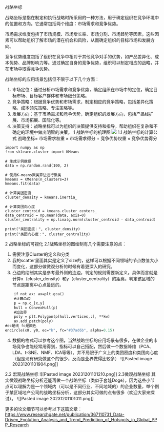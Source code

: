 战略坐标

战略坐标是指在制定和执行战略时所采用的一种方法，用于确定组织在竞争环境中的位置和方向。它通常包括两个维度：市场需求和竞争优势。

市场需求维度包括了市场规模、市场增长率、市场分割、市场趋势等因素。这些因素可以帮助组织了解市场的潜在机会和风险，从而确定组织的目标市场和发展方向。

竞争优势维度包括了组织在竞争中相对于其他竞争对手的优势，如产品差异化、成本优势、品牌影响力等。通过确定自身的竞争优势，组织可以制定相应的战略，并在市场中取得竞争优势。

战略坐标的应用场景包括但不限于以下几个方面：

1. 市场定位：通过分析市场需求和竞争优势，确定组织在市场中的定位，确定目标市场、目标客户群体和市场细分策略。
2. 竞争策略：根据竞争优势和市场需求，制定相应的竞争策略，包括差异化策略、成本领先策略、专注策略等。
3. 发展方向：基于市场需求和竞争优势，确定组织的发展方向，包括产品线扩展、市场拓展、国际化等。
4. 决策支持：战略坐标可以为组织的决策提供支持和指导，帮助组织在复杂和不确定的环境中做出明智的决策。
1 战略坐标的机理图
![](file:///C:\Users\69493\AppData\Local\Temp\ksohtml24440\wps1.png)
1.1 战略坐标的计算公式
战略坐标= 市场需求权重 × 市场需求得分 + 竞争优势权重 × 竞争优势得分
```
import numpy as np
from sklearn.cluster import KMeans

# 生成示例数据
data = np.random.rand(100, 2)

# 使用K-means聚类算法进行聚类
kmeans = KMeans(n_clusters=3)
kmeans.fit(data)

# 计算类团密度
cluster_density = kmeans.inertia_

# 计算类团向心度
cluster_centroid = kmeans.cluster_centers_
data_centroid = np.mean(data, axis=0)
cluster_centrality = np.linalg.norm(cluster_centroid - data_centroid)

print("类团密度：", cluster_density)
print("类团向心度：", cluster_centrality)
```
2 战略坐标的可视化
2.1战略坐标的图绘制有几个需要注意的点：
1. 需要注意Cluster的定义和分类
2. 我的scatter里面其实是定义了size的，这样可以根据不同领域的节点数值大小而变化，这部分做微观分析的时候有着更深入的研究。
3. 凸边的绘制其实是参考最外侧的连边，判定的规则需要新定义，具体而言就是计算x（cluster_density）和y（cluster_centrality）的距离，判定该区域的节点是距离中心点最远的。
```def encircle(x,y, ax=None, **kw):
    if not ax: ax=plt.gca()
    #计算凸边    
    p = np.c_[x,y]
    hull = ConvexHull(p)
    #加边界
    poly = plt.Polygon(p[hull.vertices,:], **kw)
    ax.add_patch(poly)
#ec是线 fc是颜色
encircle(x0, y0, ec="k", fc="#37ad6b", alpha=0.15) 
```
4. 数据的格式可以参考这个图，当然战略坐标的应用场景有很多，在做企业的市场竞争也能经常用得到，指标可以自己搭配，然后做一个数据降维（PCA、LDA、t-SNE、NMF、ICA等等），并不局限于广义上的类团密度和类团向心度（但是现有研究做这个的很少，反而是业界做得比较多）
![[Pasted image 20231201101904.png]]

2.2 宏观战略坐标
![[Pasted image 20231201101210.png]]
2.3微观战略坐标
其实微观战略坐标分析还能再做一个战略坐标（类似于套娃Doge），因为这些小节点可以理解为是一个领域内（可以是不同行业、不同地域的）的企业数量，举个例子某区域地产公司的战略坐标分析，这部分其实可做的点有很多（欢迎大家来探讨）。
![[Pasted image 20231201101011.png]]


更多的论文细节可以参考以下这篇文章：
https://www.researchgate.net/publication/367110731_Data-Driven_Evolution_Analysis_and_Trend_Prediction_of_Hotspots_in_Global_PPP_Research

